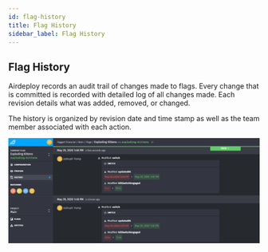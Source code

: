 ```yaml
---
id: flag-history
title: Flag History
sidebar_label: Flag History
---
```


## Flag History

Airdeploy records an audit trail of changes made to flags. Every change that is committed is recorded with detailed log of all changes made. Each revision details what was added, removed, or changed.

The history is organized by revision date and time stamp as well as the team member associated with each action.

![Flag History](assets/flag-history.png)
